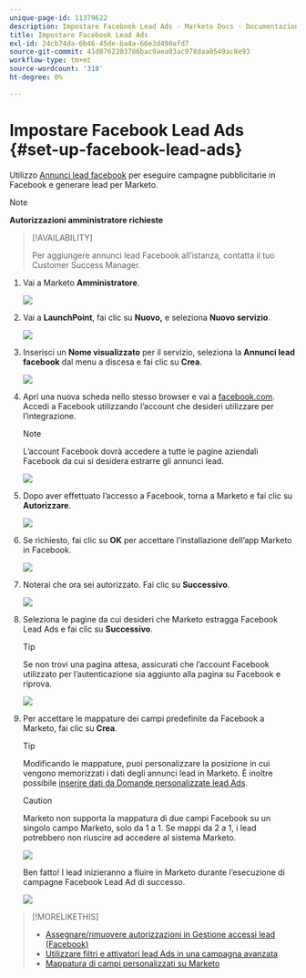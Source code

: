 ```yaml
---
unique-page-id: 11379622
description: Impostare Facebook Lead Ads - Marketo Docs - Documentazione del prodotto
title: Impostare Facebook Lead Ads
exl-id: 24cb74da-6b46-45de-ba4a-66e3d490afd7
source-git-commit: 41d8762203786bac9aea03ac978daa0549ac8e93
workflow-type: tm+mt
source-wordcount: '318'
ht-degree: 0%

---
```


# Impostare Facebook Lead Ads {#set-up-facebook-lead-ads}

Utilizzo [Annunci lead facebook](https://www.facebook.com/business/a/lead-ads) per eseguire campagne pubblicitarie in Facebook e generare lead per Marketo.

>[!NOTE]
>
>**Autorizzazioni amministratore richieste**

>[!AVAILABILITY]
>
>Per aggiungere annunci lead Facebook all’istanza, contatta il tuo Customer Success Manager.

1. Vai a Marketo **Amministratore**.

   ![](assets/image2016-11-29-10-3a50-3a29.png)

1. Vai a **LaunchPoint**, fai clic su **Nuovo,** e seleziona **Nuovo servizio**.

   ![](assets/image2016-11-29-10-3a51-3a11.png)

1. Inserisci un **Nome visualizzato** per il servizio, seleziona la **Annunci lead facebook** dal menu a discesa e fai clic su **Crea**.

   ![](assets/image2016-11-29-10-3a51-3a47.png)

1. Apri una nuova scheda nello stesso browser e vai a [facebook.com](https://www.facebook.com). Accedi a Facebook utilizzando l’account che desideri utilizzare per l’integrazione.

   >[!NOTE]
   >
   >L’account Facebook dovrà accedere a tutte le pagine aziendali Facebook da cui si desidera estrarre gli annunci lead.

   ![](assets/image2016-11-29-10-3a52-3a29.png)

1. Dopo aver effettuato l’accesso a Facebook, torna a Marketo e fai clic su **Autorizzare**.

   ![](assets/image2016-11-29-10-3a52-3a51.png)

1. Se richiesto, fai clic su **OK** per accettare l’installazione dell’app Marketo in Facebook.

   ![](assets/image2016-11-29-10-3a56-3a3.png)

1. Noterai che ora sei autorizzato. Fai clic su **Successivo**.

   ![](assets/image2016-11-29-10-3a56-3a28.png)

1. Seleziona le pagine da cui desideri che Marketo estragga Facebook Lead Ads e fai clic su **Successivo**.

   >[!TIP]
   >
   >Se non trovi una pagina attesa, assicurati che l’account Facebook utilizzato per l’autenticazione sia aggiunto alla pagina su Facebook e riprova.

   ![](assets/image2016-11-29-10-3a58-3a36.png)

1. Per accettare le mappature dei campi predefinite da Facebook a Marketo, fai clic su **Crea**.

   >[!TIP]
   >
   >Modificando le mappature, puoi personalizzare la posizione in cui vengono memorizzati i dati degli annunci lead in Marketo. È inoltre possibile [inserire dati da Domande personalizzate lead Ads](/help/marketo/product-docs/demand-generation/facebook/set-up-facebook-lead-ads/map-custom-fields-to-marketo.md).

   >[!CAUTION]
   >
   >Marketo non supporta la mappatura di due campi Facebook su un singolo campo Marketo, solo da 1 a 1. Se mappi da 2 a 1, i lead potrebbero non riuscire ad accedere al sistema Marketo.

   ![](assets/image2016-11-29-11-3a0-3a2.png)

   Ben fatto! I lead inizieranno a fluire in Marketo durante l’esecuzione di campagne Facebook Lead Ad di successo.

   ![](assets/image2016-11-29-12-3a32-3a54.png)

>[!MORELIKETHIS]
>
>* [Assegnare/rimuovere autorizzazioni in Gestione accessi lead (Facebook)](https://www.facebook.com/business/help/540596413257598?id=735435806665862)
>* [Utilizzare filtri e attivatori lead Ads in una campagna avanzata](/help/marketo/product-docs/demand-generation/facebook/use-lead-ads-filters-and-triggers-in-a-smart-campaign.md)
>* [Mappatura di campi personalizzati su Marketo](/help/marketo/product-docs/demand-generation/facebook/set-up-facebook-lead-ads/map-custom-fields-to-marketo.md)

